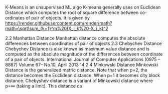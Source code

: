 K-Means is an unsupervised ML algo 
K-means generally uses on Euclidean Distance which computes the root of square difference between co-ordinates of pair of objects.
It is given by https://render.githubusercontent.com/render/math?math=\sqrt\sum_{k=1}^m%20(X_i_k%20-X_j_k)^2

2.2 Manhattan Distance
Manhattan distance computes the absolute differences
between coordinates of pair of objects
2.3 Chebychev Distance
Chebychev Distance is also known as maximum value
distance and is computed as the absolute magnitude of the
differences between coordinate of a pair of objects. 
International Journal of Computer Applications (0975 – 8887)
Volume 67– No.10, April 2013
14
2.4 Minkowski Distance
Minkowski Distance is the generalized metric distance.
Note that when p=2, the distance becomes the Euclidean
distance. When p=1 it becomes city block distance.
Chebyshev distance is a variant of Minkowski distance where
p=∞ (taking a limit). This distance ca

